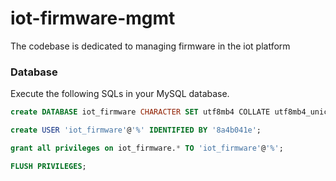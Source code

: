 # iot-firmware-mgmt
The codebase is dedicated to managing  firmware in the iot platform

### Database

Execute the following SQLs in your MySQL database.

```sql
create DATABASE iot_firmware CHARACTER SET utf8mb4 COLLATE utf8mb4_unicode_ci;

create USER 'iot_firmware'@'%' IDENTIFIED BY '8a4b041e';

grant all privileges on iot_firmware.* TO 'iot_firmware'@'%';

FLUSH PRIVILEGES;
```